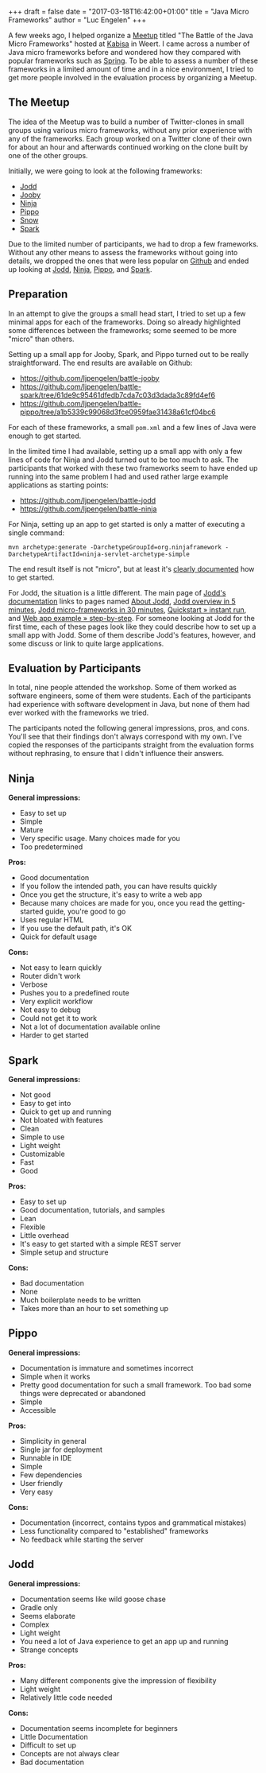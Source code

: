 +++
draft = false
date = "2017-03-18T16:42:00+01:00"
title = "Java Micro Frameworks"
author = "Luc Engelen"
+++

A few weeks ago,
I helped organize a [Meetup](https://www.meetup.com/Weert-Software-Development-Meetup/events/236607738/) titled "The Battle of the Java Micro Frameworks" hosted at [Kabisa](https://www.kabisa.nl) in Weert.
I came across a number of Java micro frameworks before and wondered how they compared with popular frameworks such as [Spring](https://spring.io/).
To be able to assess a number of these frameworks in a limited amount of time and in a nice environment,
I tried to get more people involved in the evaluation process by organizing a Meetup.

<!--more-->

## The Meetup

The idea of the Meetup was to build a number of Twitter-clones in small groups using various micro frameworks,
without any prior experience with any of the frameworks.
Each group worked on a Twitter clone of their own for about an hour and afterwards continued working on the clone built by one of the other groups.

Initially, we were going to look at the following frameworks:

- [Jodd](http://jodd.org/)
- [Jooby](http://jooby.org/)
- [Ninja](http://www.ninjaframework.org/)
- [Pippo](http://www.pippo.ro/)
- [Snow](http://britesnow.com/snow)
- [Spark](http://sparkjava.com/)

Due to the limited number of participants,
we had to drop a few frameworks.
Without any other means to assess the frameworks without going into details,
we dropped the ones that were less popular on [Github](https://github.com/) and ended up looking at [Jodd](http://jodd.org/), [Ninja](http://www.ninjaframework.org/), [Pippo](http://www.pippo.ro/), and [Spark](http://sparkjava.com/).

## Preparation

In an attempt to give the groups a small head start,
I tried to set up a few minimal apps for each of the frameworks.
Doing so already highlighted some differences between the frameworks;
some seemed to be more "micro" than others.

Setting up a small app for Jooby, Spark, and Pippo turned out to be really straightforward.
The end results are available on Github:

- https://github.com/ljpengelen/battle-jooby
- https://github.com/ljpengelen/battle-spark/tree/61de9c95461dfedb7cda7c03d3dada3c89fd4ef6
- https://github.com/ljpengelen/battle-pippo/tree/a1b5339c99068d3fce0959fae31438a61cf04bc6

For each of these frameworks,
a small `pom.xml` and a few lines of Java were enough to get started.

In the limited time I had available, setting up a small app with only a few lines of code for Ninja and Jodd turned out to be too much to ask.
The participants that worked with these two frameworks seem to have ended up running into the same problem I had and used rather large example applications as starting points:

- https://github.com/ljpengelen/battle-jodd
- https://github.com/ljpengelen/battle-ninja

For Ninja,
setting up an app to get started is only a matter of executing a single command:

```
mvn archetype:generate -DarchetypeGroupId=org.ninjaframework -DarchetypeArtifactId=ninja-servlet-archetype-simple
```

The end result itself is not "micro", but at least it's [clearly documented](http://www.ninjaframework.org/documentation/getting_started/create_your_first_application.html) how to get started.

For Jodd,
the situation is a little different.
The main page of [Jodd's documentation](http://jodd.org/doc/) links to pages named [About Jodd](http://jodd.org/about), [Jodd overview in 5 minutes](http://oblac.github.io/jodd), [Jodd micro-frameworks in 30 minutes](http://joddframework.org/), [Quickstart &raquo; instant run](http://jodd.org/doc/quickstart/index.html), and [Web app example &raquo; step-by-step](http://jodd.org/doc/example/index.html).
For someone looking at Jodd for the first time,
each of these pages look like they could describe how to set up a small app with Jodd.
Some of them describe Jodd's features,
however,
and some discuss or link to quite large applications.

## Evaluation by Participants

In total, nine people attended the workshop.
Some of them worked as software engineers, some of them were students.
Each of the participants had experience with software development in Java, but none of them had ever worked with the frameworks we tried.

The participants noted the following general impressions, pros, and cons.
You'll see that their findings don't always correspond with my own.
I've copied the responses of the participants straight from the evaluation forms without rephrasing,
to ensure that I didn't influence their answers.

## Ninja

**General impressions:**

- Easy to set up
- Simple
- Mature
- Very specific usage. Many choices made for you
- Too predetermined

**Pros:**

- Good documentation
- If you follow the intended path, you can have results quickly
- Once you get the structure, it's easy to write a web app
- Because many choices are made for you, once you read the getting-started guide, you're good to go
- Uses regular HTML
- If you use the default path, it's OK
- Quick for default usage

**Cons:**

- Not easy to learn quickly
- Router didn't work
- Verbose
- Pushes you to a predefined route
- Very explicit workflow
- Not easy to debug
- Could not get it to work
- Not a lot of documentation available online
- Harder to get started

## Spark

**General impressions:**

 - Not good
 - Easy to get into
 - Quick to get up and running
 - Not bloated with features
 - Clean
 - Simple to use
 - Light weight
 - Customizable
 - Fast
 - Good

**Pros:**

- Easy to set up
- Good documentation, tutorials, and samples
- Lean
- Flexible
- Little overhead
- It's easy to get started with a simple REST server
- Simple setup and structure

**Cons:**

- Bad documentation
- None
- Much boilerplate needs to be written
- Takes more than an hour to set something up

## Pippo

**General impressions:**

- Documentation is immature and sometimes incorrect
- Simple when it works
- Pretty good documentation for such a small framework. Too bad some things were deprecated or abandoned
- Simple
- Accessible

**Pros:**

- Simplicity in general
- Single jar for deployment
- Runnable in IDE
- Simple
- Few dependencies
- User friendly
- Very easy

**Cons:**

- Documentation (incorrect, contains typos and grammatical mistakes)
- Less functionality compared to "established" frameworks
- No feedback while starting the server

## Jodd

**General impressions:**

- Documentation seems like wild goose chase
- Gradle only
- Seems elaborate
- Complex
- Light weight
- You need a lot of Java experience to get an app up and running
- Strange concepts

**Pros:**

- Many different components give the impression of flexibility
- Light weight
- Relatively little code needed

**Cons:**

- Documentation seems incomplete for beginners
- Little Documentation
- Difficult to set up
- Concepts are not always clear
- Bad documentation
